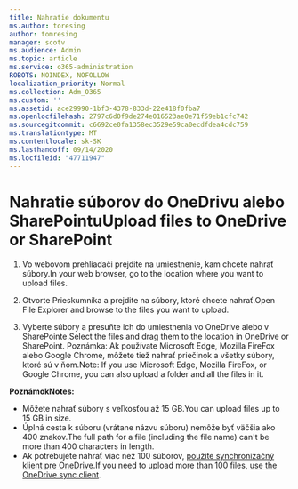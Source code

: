 ```yaml
---
title: Nahratie dokumentu
ms.author: toresing
author: tomresing
manager: scotv
ms.audience: Admin
ms.topic: article
ms.service: o365-administration
ROBOTS: NOINDEX, NOFOLLOW
localization_priority: Normal
ms.collection: Adm_O365
ms.custom: ''
ms.assetid: ace29990-1bf3-4378-833d-22e418f0fba7
ms.openlocfilehash: 2797c6d0f9de274e016523ae0e71f59eb1cfc742
ms.sourcegitcommit: c6692ce0fa1358ec3529e59ca0ecdfdea4cdc759
ms.translationtype: MT
ms.contentlocale: sk-SK
ms.lasthandoff: 09/14/2020
ms.locfileid: "47711947"
---
```

# <a name="upload-files-to-onedrive-or-sharepoint"></a><span data-ttu-id="3a20f-102">Nahratie súborov do OneDrivu alebo SharePointu</span><span class="sxs-lookup"><span data-stu-id="3a20f-102">Upload files to OneDrive or SharePoint</span></span>

1. <span data-ttu-id="3a20f-103">Vo webovom prehliadači prejdite na umiestnenie, kam chcete nahrať súbory.</span><span class="sxs-lookup"><span data-stu-id="3a20f-103">In your web browser, go to the location where you want to upload files.</span></span>
    
2. <span data-ttu-id="3a20f-104">Otvorte Prieskumníka a prejdite na súbory, ktoré chcete nahrať.</span><span class="sxs-lookup"><span data-stu-id="3a20f-104">Open File Explorer and browse to the files you want to upload.</span></span>
    
3. <span data-ttu-id="3a20f-105">Vyberte súbory a presuňte ich do umiestnenia vo OneDrive alebo v SharePointe.</span><span class="sxs-lookup"><span data-stu-id="3a20f-105">Select the files and drag them to the location in OneDrive or SharePoint.</span></span> <span data-ttu-id="3a20f-106">Poznámka: Ak používate Microsoft Edge, Mozilla FireFox alebo Google Chrome, môžete tiež nahrať priečinok a všetky súbory, ktoré sú v ňom.</span><span class="sxs-lookup"><span data-stu-id="3a20f-106">Note: If you use Microsoft Edge, Mozilla FireFox, or Google Chrome, you can also upload a folder and all the files in it.</span></span>
    
<span data-ttu-id="3a20f-107">**Poznámok**</span><span class="sxs-lookup"><span data-stu-id="3a20f-107">**Notes:**</span></span>

- <span data-ttu-id="3a20f-108">Môžete nahrať súbory s veľkosťou až 15 GB.</span><span class="sxs-lookup"><span data-stu-id="3a20f-108">You can upload files up to 15 GB in size.</span></span> 
- <span data-ttu-id="3a20f-109">Úplná cesta k súboru (vrátane názvu súboru) nemôže byť väčšia ako 400 znakov.</span><span class="sxs-lookup"><span data-stu-id="3a20f-109">The full path for a file (including the file name) can't be more than 400 characters in length.</span></span> 
- <span data-ttu-id="3a20f-110">Ak potrebujete nahrať viac než 100 súborov, [použite synchronizačný klient pre OneDrive](https://go.microsoft.com/fwlink/?linkid=866427).</span><span class="sxs-lookup"><span data-stu-id="3a20f-110">If you need to upload more than 100 files, [use the OneDrive sync client](https://go.microsoft.com/fwlink/?linkid=866427).</span></span> 
  

